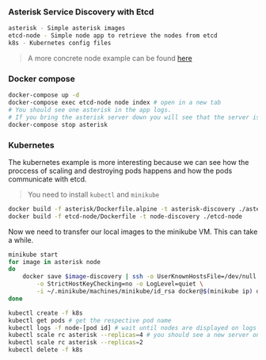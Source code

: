 ### Asterisk Service Discovery with Etcd

```bash
asterisk - Simple asterisk images
etcd-node - Simple node app to retrieve the nodes from etcd
k8s - Kubernetes config files
```

> A more concrete node example can be found [here](https://github.com/dougbtv/vnf-asterisk-controller)

### Docker compose

```bash
docker-compose up -d
docker-compose exec etcd-node node index # open in a new tab
# You should see one asterisk in the app logs.
# If you bring the asterisk server down you will see that the server is also deleted from the app(and etcd too).
docker-compose stop asterisk
```

### Kubernetes

The kubernetes example is more interesting because we can see how the proccess of scaling and destroying pods happens and how the pods communicate with etcd.

> You need to install `kubectl` and `minikube` 

```bash
docker build -f asterisk/Dockerfile.alpine -t asterisk-discovery ./asterisk
docker build -f etcd-node/Dockerfile -t node-discovery ./etcd-node
```

Now we need to transfer our local images to the minikube VM. This can take a while.

```bash
minikube start 
for image in asterisk node
do
    docker save $image-discovery | ssh -o UserKnownHostsFile=/dev/null \
        -o StrictHostKeyChecking=no -o LogLevel=quiet \
        -i ~/.minikube/machines/minikube/id_rsa docker@$(minikube ip) docker load
done
```

```bash
kubectl create -f k8s
kubectl get pods # get the respective pod name
kubectl logs -f node-[pod id] # wait until nodes are displayed on logs
kubectl scale rc asterisk --replicas=4 # you should see a new server on the node logs after some time
kubectl scale rc asterisk --replicas=2
kubectl delete -f k8s
```
